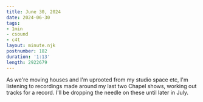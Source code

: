 ```yaml
---
title: June 30, 2024
date: 2024-06-30
tags:
- 1min
- csound
- c4t
layout: minute.njk
postnumber: 182
duration: '1:13'
length: 2922679
---
```

As we're moving houses and I'm uprooted from my studio space etc, I'm listening to recordings made around my last two Chapel shows, working out tracks for a record. I'll be dropping the needle on these until later in July.